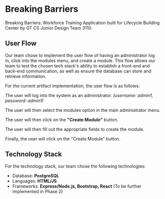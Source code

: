 # Breaking Barriers
Breaking Barriers: Workforce Training Application built for Lifecycle Building Center by GT CS Junior Design Team 3110.

## User Flow

Our team chose to implement the user flow of having an administrator log in, click into the modules menu, and create a module.
This flow allows our team to test the chosen tech stack's ability to establish a front-end and back-end communication, as well as ensure the database can store and retrieve information.

For the current artifact implementation, the user flow is as follows:

The user will log into the system as an administrator. *(username: admin1, password: admin1)*

The user will then select the modules option in the main administrator menu.

The user will then click on the **"Create Module"** button.

The user will then fill out the appropriate fields to create the module.

Finally, the user will click on the "Create Module" button.

## Technology Stack

For the technology stack, our team chose the following technologies:

* Database: **PostgreSQL**
* Languages: **HTML/JS**
* Frameworks: **Express/Node.js, Bootstrap, React** (To be further implemented in Phase 2)